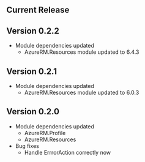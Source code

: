 ﻿<!--
    Please leave this section at the top of the change log.

    Changes for the current release should go under the section titled "Current Release", and should adhere to the following format:

    ## Current Release
    * Overview of change #1
        - Additional information about change #1
    * Overview of change #2
        - Additional information about change #2
        - Additional information about change #2
    * Overview of change #3
    * Overview of change #4
        - Additional information about change #4

    ## YYYY.MM.DD - Version X.Y.Z (Previous Release)
    * Overview of change #1
        - Additional information about change #1
-->
## Current Release

## Version 0.2.2
* Module dependencies updated
    * AzureRM.Resources module updated to 6.4.3

## Version 0.2.1
* Module dependencies updated
    * AzureRM.Resources module updated to 6.0.3
    
## Version 0.2.0
* Module dependencies updated
	* AzureRM.Profile
	* AzureRM.Resources
* Bug fixes
	* Handle ErrrorAction correctly now
